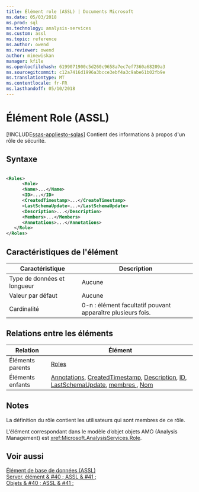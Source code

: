 ```yaml
---
title: Élément role (ASSL) | Documents Microsoft
ms.date: 05/03/2018
ms.prod: sql
ms.technology: analysis-services
ms.custom: assl
ms.topic: reference
ms.author: owend
ms.reviewer: owend
author: minewiskan
manager: kfile
ms.openlocfilehash: 6199071900c5d260c9658a7ec7ef7360a68209a3
ms.sourcegitcommit: c12a7416d1996a3bcce3ebf4a3c9abe61b02fb9e
ms.translationtype: MT
ms.contentlocale: fr-FR
ms.lasthandoff: 05/10/2018
---
```

# <a name="role-element-assl"></a>Élément Role (ASSL)
[!INCLUDE[ssas-appliesto-sqlas](../../../includes/ssas-appliesto-sqlas.md)]
  Contient des informations à propos d'un rôle de sécurité.  
  
## <a name="syntax"></a>Syntaxe  
  
```xml  
  
<Roles>  
      <Role>  
      <Name>...</Name>  
      <ID>...</ID>  
      <CreatedTimestamp>...</CreateTimestamp>  
      <LastSchemaUpdate>...</LastSchemaUpdate>  
      <Description>...</Description>  
      <Members>...</Members>  
      <Annotations>...</Annotations>  
   </Role>  
</Roles>  
```  
  
## <a name="element-characteristics"></a>Caractéristiques de l'élément  
  
|Caractéristique|Description|  
|--------------------|-----------------|  
|Type de données et longueur|Aucune|  
|Valeur par défaut|Aucune|  
|Cardinalité|0-n : élément facultatif pouvant apparaître plusieurs fois.|  
  
## <a name="element-relationships"></a>Relations entre les éléments  
  
|Relation|Élément|  
|------------------|-------------|  
|Éléments parents|[Roles](../../../analysis-services/scripting/collections/roles-element-assl.md)|  
|Éléments enfants|[Annotations](../../../analysis-services/scripting/collections/annotations-element-assl.md), [CreatedTimestamp](../../../analysis-services/scripting/properties/createdtimestamp-element-assl.md), [Description](../../../analysis-services/scripting/properties/description-element-assl.md), [ID](../../../analysis-services/scripting/properties/id-element-assl.md), [LastSchemaUpdate](../../../analysis-services/scripting/properties/lastschemaupdate-element-assl.md), [membres ](../../../analysis-services/scripting/collections/members-element-assl.md), [Nom](../../../analysis-services/scripting/properties/name-element-assl.md)|  
  
## <a name="remarks"></a>Notes  
 La définition du rôle contient les utilisateurs qui sont membres de ce rôle.  
  
 L’élément correspondant dans le modèle d’objet objets AMO (Analysis Management) est <xref:Microsoft.AnalysisServices.Role>.  
  
## <a name="see-also"></a>Voir aussi  
 [Élément de base de données &#40;ASSL&#41;](../../../analysis-services/scripting/objects/database-element-assl.md)   
 [Server, élément & #40 ; ASSL & #41 ;](../../../analysis-services/scripting/objects/server-element-assl.md)   
 [Objets & #40 ; ASSL & #41 ;](../../../analysis-services/scripting/objects/objects-assl.md)  
  
  
